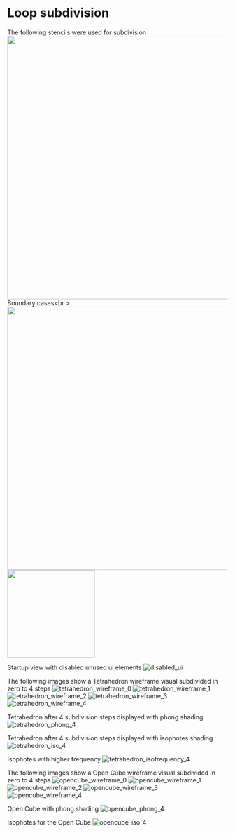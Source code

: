 # Loop subdivision

The following stencils were used for subdivision<br />
<img src='./readme_images/stencils.png' width='600'><br />
Boundary cases<br \>
<img src='./readme_images/boundary_case.png' width='600'><br />
<img src='./readme_images/warren_beta.png' width='200'><br />

Startup view with disabled unused ui elements
![disabled_ui](./readme_images/disabled_ui.png)

The following images show a Tetrahedron wireframe visual subdivided in zero to 4 steps
![tetrahedron_wireframe_0](./readme_images/tetrahedron_wireframe_0.png)
![tetrahedron_wireframe_1](./readme_images/tetrahedron_wireframe_1.png)
![tetrahedron_wireframe_2](./readme_images/tetrahedron_wireframe_2.png)
![tetrahedron_wireframe_3](./readme_images/tetrahedron_wireframe_3.png)
![tetrahedron_wireframe_4](./readme_images/tetrahedron_wireframe_4.png)

Tetrahedron after 4 subdivision steps displayed with phong shading
![tetrahedron_phong_4](./readme_images/tetrahedron_phong_4.png)

Tetrahedron after 4 subdivision steps displayed with isophotes shading
![tetrahedron_iso_4](./readme_images/tetrahedron_iso_4.png)

Isophotes with higher frequency
![tetrahedron_isofrequency_4](./readme_images/tetrahedron_isofrequency_4.png)

The following images show a Open Cube wireframe visual subdivided in zero to 4 steps
![opencube_wireframe_0](./readme_images/opencube_wireframe_0.png)
![opencube_wireframe_1](./readme_images/opencube_wireframe_1.png)
![opencube_wireframe_2](./readme_images/opencube_wireframe_2.png)
![opencube_wireframe_3](./readme_images/opencube_wireframe_3.png)
![opencube_wireframe_4](./readme_images/opencube_wireframe_4.png)

Open Cube with phong shading
![opencube_phong_4](./readme_images/opencube_phong_4.png)

Isophotes for the Open Cube
![opencube_iso_4](./readme_images/opencube_iso_4.png)
